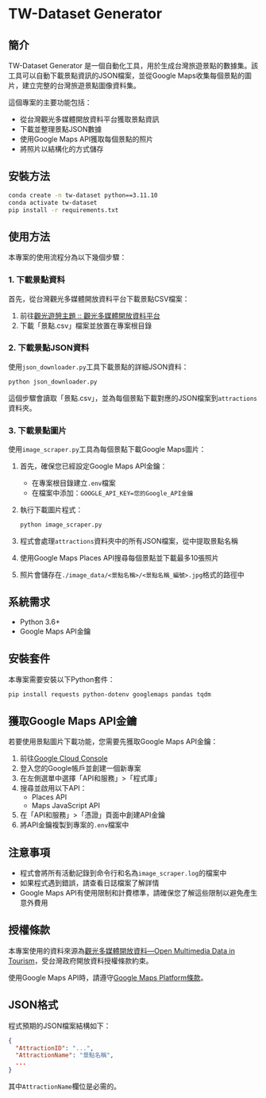 # TW-Dataset Generator

## 簡介

TW-Dataset Generator 是一個自動化工具，用於生成台灣旅遊景點的數據集。該工具可以自動下載景點資訊的JSON檔案，並從Google Maps收集每個景點的圖片，建立完整的台灣旅遊景點圖像資料集。

這個專案的主要功能包括：
- 從台灣觀光多媒體開放資料平台獲取景點資訊
- 下載並整理景點JSON數據
- 使用Google Maps API獲取每個景點的照片
- 將照片以結構化的方式儲存

## 安裝方法

```bash
conda create -n tw-dataset python==3.11.10
conda activate tw-dataset
pip install -r requirements.txt
```

## 使用方法

本專案的使用流程分為以下幾個步驟：

### 1. 下載景點資料

首先，從台灣觀光多媒體開放資料平台下載景點CSV檔案：
1. 前往[觀光遊憩主題 :: 觀光多媒體開放資料平台](https://media.taiwan.net.tw/zh-tw/portal/travel)
2. 下載「景點.csv」檔案並放置在專案根目錄

### 2. 下載景點JSON資料

使用`json_downloader.py`工具下載景點的詳細JSON資料：

```bash
python json_downloader.py
```

這個步驟會讀取「景點.csv」，並為每個景點下載對應的JSON檔案到`attractions`資料夾。

### 3. 下載景點圖片

使用`image_scraper.py`工具為每個景點下載Google Maps圖片：

1. 首先，確保您已經設定Google Maps API金鑰：
   - 在專案根目錄建立`.env`檔案
   - 在檔案中添加：`GOOGLE_API_KEY=您的Google_API金鑰`

2. 執行下載圖片程式：
   ```bash
   python image_scraper.py
   ```

3. 程式會處理`attractions`資料夾中的所有JSON檔案，從中提取景點名稱
4. 使用Google Maps Places API搜尋每個景點並下載最多10張照片
5. 照片會儲存在`./image_data/<景點名稱>/<景點名稱_編號>.jpg`格式的路徑中

## 系統需求

- Python 3.6+
- Google Maps API金鑰

## 安裝套件

本專案需要安裝以下Python套件：

```bash
pip install requests python-dotenv googlemaps pandas tqdm
```

## 獲取Google Maps API金鑰

若要使用景點圖片下載功能，您需要先獲取Google Maps API金鑰：

1. 前往[Google Cloud Console](https://console.cloud.google.com/)
2. 登入您的Google帳戶並創建一個新專案
3. 在左側選單中選擇「API和服務」>「程式庫」
4. 搜尋並啟用以下API：
   - Places API
   - Maps JavaScript API
5. 在「API和服務」>「憑證」頁面中創建API金鑰
6. 將API金鑰複製到專案的`.env`檔案中

## 注意事項

- 程式會將所有活動記錄到命令行和名為`image_scraper.log`的檔案中
- 如果程式遇到錯誤，請查看日誌檔案了解詳情
- Google Maps API有使用限制和計費標準，請確保您了解這些限制以避免產生意外費用

## 授權條款

本專案使用的資料來源為[觀光多媒體開放資料—Open Multimedia Data in Tourism](https://media.taiwan.net.tw/zh-tw/portal)，受台灣政府開放資料授權條款約束。

使用Google Maps API時，請遵守[Google Maps Platform條款](https://cloud.google.com/maps-platform/terms/)。

## JSON格式

程式預期的JSON檔案結構如下：

```json
{
  "AttractionID": "...",
  "AttractionName": "景點名稱",
  ...
}
```

其中`AttractionName`欄位是必需的。
